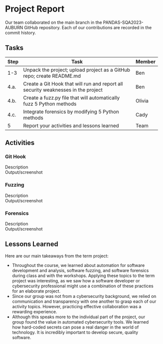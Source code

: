 # Project Report

Our team collaborated on the main branch in the PANDAS-SQA2023-AUBURN GitHub repository. Each of our contributions are recorded in the commit history.

## Tasks

Step | Task                                                                              | Member
---- | --------------------------------------------------------------------------------- | ------
1-3  | Unpack the project; upload project as a GitHub repo; create README.md             | Ben
4.a. | Create a Git Hook that will run and report all security weaknesses in the project | Ben
4.b. | Create a fuzz.py file that will automatically fuzz 5 Python methods               | Olivia
4.c. | Integrate forensics by modifying 5 Python methods                                 | Cady
5    | Report your activities and lessons learned                                        | Team

## Activities

### Git Hook

Description<br>
Output/screenshot

### Fuzzing

Description<br>
Output/screenshot

### Forensics

Description<br>
Output/screenshot

## Lessons Learned

Here are our main takeaways from the term project:

- Throughout the course, we learned about automation for software development and analysis, software fuzzing, and software forensics during class and with the workshops. Applying these topics to the term project was interesting, as we saw how a software developer or cybersecurity professional might use a combination of these practices for an elaborate project.
- Since our group was not from a cybersecurity background, we relied on communication and transparency with one another to grasp each of our activity topics. However, practicing effective collaboration was a rewarding experience.
- Although this speaks more to the individual part of the project, our group found the value in automated cybersecurity tools. We learned how hard-coded secrets can pose a real danger in the world of technology. It is incredibly important to develop secure, quality software.
